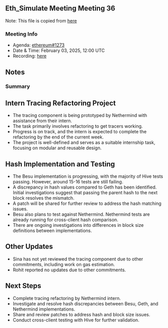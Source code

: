 ## Eth_Simulate Meeting Meeting 36

Note: This file is copied from [here](https://github.com/ethereum/pm/issues/1273#issuecomment-2631171565)

### Meeting Info

- Agenda: [ethereum#1273](https://github.com/ethereum/pm/issues/1273)
- Date & Time: February 03, 2025, 12:00 UTC
- Recording: [here](https://youtu.be/i2JBDF_MBVU?si=zBjWUwY4F_WfLzrw)
## Notes
### Summary 
## Intern Tracing Refactoring Project  

- The tracing component is being prototyped by Nethermind with assistance from their intern.  
- The task primarily involves refactoring to get tracers working.  
- Progress is on track, and the intern is expected to complete the refactoring by the end of the current week.  
- The project is well-defined and serves as a suitable internship task, focusing on modular and reusable design.  

## Hash Implementation and Testing  

- The Besu implementation is progressing, with the majority of Hive tests passing. However, around 15-16 tests are still failing.  
- A discrepancy in hash values compared to Geth has been identified. Initial investigations suggest that passing the parent hash to the next block resolves the mismatch.  
- A patch will be shared for further review to address the hash matching issues.  
- Besu also plans to test against Nethermind. Nethermind tests are already running for cross-client hash comparison.  
- There are ongoing investigations into differences in block size definitions between implementations.  

## Other Updates  

- Sina has not yet reviewed the tracing component due to other commitments, including work on gas estimation.  
- Rohit reported no updates due to other commitments.  

## Next Steps  

- Complete tracing refactoring by Nethermind intern.  
- Investigate and resolve hash discrepancies between Besu, Geth, and Nethermind implementations.  
- Share and review patches to address hash and block size issues.  
- Conduct cross-client testing with Hive for further validation.  

